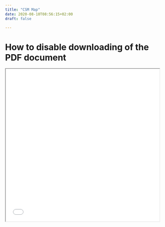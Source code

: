 ```yaml
---
title: "CSM Map"
date: 2020-08-10T08:56:15+02:00
draft: false

---
```


<!DOCTYPE html>
<html>
  <head>
    <title>City.Space.Movement</title>
  </head>
  <body>
    <h1>How to disable downloading of the PDF document</h1>
    <iframe src="/upcoming/csmmap.pdf" width="100%" height="500px">
    </iframe>
  </body>
</html>